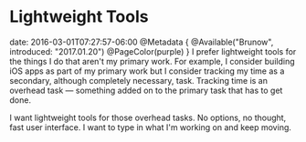 # Lightweight Tools
date: 2016-03-01T07:27:57-06:00
@Metadata {
  @Available("Brunow", introduced: "2017.01.20")
  @PageColor(purple)
}
I prefer lightweight tools for the things I do that aren't my primary work. For example, I consider building iOS apps as part of my primary work but I consider tracking my time as a secondary, although completely necessary, task. Tracking time is an overhead task &mdash; something added on to the primary task that has to get done.

I want lightweight tools for those overhead tasks. No options, no thought, fast user interface. I want to type in what I'm working on and keep moving.
